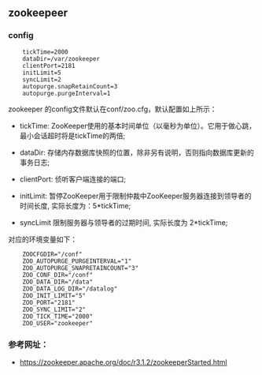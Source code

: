 ## zookeepeer

### config

```shell
    tickTime=2000
    dataDir=/var/zookeeper
    clientPort=2181
    initLimit=5
    syncLimit=2
    autopurge.snapRetainCount=3
    autopurge.purgeInterval=1
```

zookeeper 的config文件默认在conf/zoo.cfg，默认配置如上所示：

+ tickTime:  ZooKeeper使用的基本时间单位（以毫秒为单位）。它用于做心跳，最小会话超时将是tickTime的两倍;

+ dataDir: 存储内存数据库快照的位置，除非另有说明，否则指向数据库更新的事务日志;

+ clientPort: 侦听客户端连接的端口;

+ initLimit: 暂停ZooKeeper用于限制仲裁中ZooKeeper服务器连接到领导者的时间长度, 实际长度为：5*tickTime;

+ syncLimit 限制服务器与领导者的过期时间, 实际长度为 2*tickTime;

对应的环境变量如下：

```shell
    ZOOCFGDIR="/conf"
    ZOO_AUTOPURGE_PURGEINTERVAL="1"
    ZOO_AUTOPURGE_SNAPRETAINCOUNT="3"
    ZOO_CONF_DIR="/conf"
    ZOO_DATA_DIR="/data"
    ZOO_DATA_LOG_DIR="/datalog"
    ZOO_INIT_LIMIT="5"
    ZOO_PORT="2181"
    ZOO_SYNC_LIMIT="2"
    ZOO_TICK_TIME="2000"
    ZOO_USER="zookeeper"
```

### 参考网址：
+ https://zookeeper.apache.org/doc/r3.1.2/zookeeperStarted.html